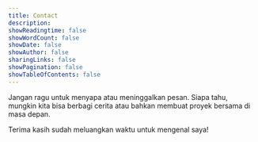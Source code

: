 ```yaml
---
title: Contact
description: 
showReadingtime: false
showWordCount: false
showDate: false
showAuthor: false
sharingLinks: false
showPagination: false
showTableOfContents: false
---
```


Jangan ragu untuk menyapa atau meninggalkan pesan. Siapa tahu, mungkin kita bisa berbagi cerita atau bahkan membuat proyek bersama di masa depan. 

Terima kasih sudah meluangkan waktu untuk mengenal saya!

<script data-letterbirduser="jundi" src="https://letterbird.co/embed/v1.js"></script>